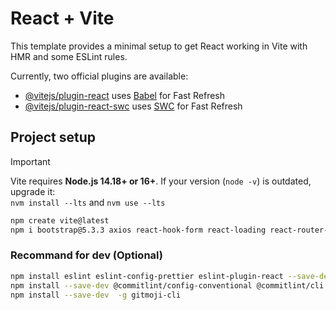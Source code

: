 # React + Vite

This template provides a minimal setup to get React working in Vite with HMR and some ESLint rules.

Currently, two official plugins are available:

- [@vitejs/plugin-react](https://github.com/vitejs/vite-plugin-react/blob/main/packages/plugin-react/README.md) uses [Babel](https://babeljs.io/) for Fast Refresh
- [@vitejs/plugin-react-swc](https://github.com/vitejs/vite-plugin-react-swc) uses [SWC](https://swc.rs/) for Fast Refresh


## Project setup
> [!IMPORTANT]  
> Vite requires **Node.js 14.18+ or 16+**. 
> If your version (`node -v`) is outdated, upgrade it:  
> `nvm install --lts` and
> `nvm use --lts`


``` bash
npm create vite@latest
npm i bootstrap@5.3.3 axios react-hook-form react-loading react-router-dom@6 @reduxjs/toolkit react-redux gh-pages sass-embedded
```

### Recommand for dev (Optional)
``` bash
npm install eslint eslint-config-prettier eslint-plugin-react --save-dev
npm install --save-dev @commitlint/config-conventional @commitlint/cli husky lint-staged
npm install --save-dev  -g gitmoji-cli
```